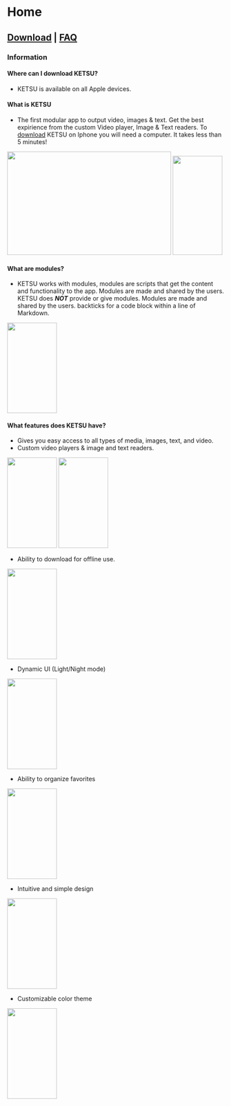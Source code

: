 # **Home**


## [Download](https://nincompoopp.github.io/download/) | [FAQ](https://nincompoopp.github.io/faq/)




### Information

#### Where can I download KETSU? 
* KETSU is available on all Apple devices.

#### What is KETSU

* The first modular app to output video, images & text. Get the best expirience from the custom Video player, Image & Text readers.
To [download](https://nincompoopp.github.io/download/) KETSU on Iphone you will need a computer. It takes less than 5 minutes!

<img src="https://ketsu.app/imagages/Macbook%20Pro%2001.png" width="380" height="240"> <img src="https://ketsu.app/imagages/landing.png" width="115" height="230">



#### What are modules? 

* KETSU works with modules, modules are scripts that get the content and functionality to the app. Modules are made and shared by the users. KETSU does ***NOT*** provide or give modules. Modules are made and shared by the users.
backticks for a code block within a line of Markdown.

<img src="https://ketsu.app/imagages/modules.png" width="115" height="210">

#### What features does KETSU have?

* Gives you easy access to all types of media, images, text, and video. 
* Custom video players & image and text readers. 

<img src="https://ketsu.app/imagages/showcase-1.png
" width="115" height="210"> <img src="https://ketsu.app/imagages/showcase-2.png
" width="115" height="210">

* Ability to download for offline use. 

<img src="https://ketsu.app/imagages/downloads.png
" width="115" height="210">

* Dynamic UI (Light/Night mode)

<img src="https://ketsu.app/imagages/showcase-3.png
" width="115" height="210">

* Ability to organize favorites

<img src="https://ketsu.app/imagages/showcase-4.png
" width="115" height="210">

* Intuitive and simple design

<img src="https://ketsu.app/imagages/showcase-5.png
" width="115" height="210">

* Customizable color theme

<img src="https://ketsu.app/imagages/showcase-6.png
" width="115" height="210">
